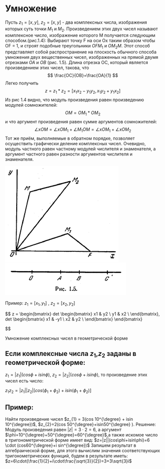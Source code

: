 # Умножение
Пусть $z_{1}=[x,y]$, $z_{2}=[x,y]$ - два комплексных числа, изображения которых суть точки $M_{1}$ и $M_{2}$. Произведением этих двух чисел называют комплексное число, изображение которого M получается следующим способом.(рис.1.4): Выбирают точку F на оси Ox таким образом чтобы OF = 1, и строят подобные треугольники $OFM_{1}$ и $OM_{2}M$. Этот способ представляет собой распространение на плоскость обычного способа умножения двух вещественных чисел, изображенных на прямой двумя отрезками $OA$ и $OB$ (рис. 1.5). Длина отрезка OC, который является произведением этих чисел, такова, что 
$$
    \frac{OC}{OB}=\frac{OA}{1}
$$
Легко получить 
$$z=z_{1}*z_{2}=[x_{1}x_{2}-y_{1}y_{2},x_{1}y_{2}+y_{1}x_{2}]$$
Из рис 1.4 видно, что модуль произведения равен произведению модулей сомножителей:
$$OM=OM_{1}*OM_{2}$$
и что аргумент произведения равен сумме аргументов сомножителей:
$$\angle xOM = \angle xOM_{1} + \angle M_{1}OM = \angle xOM_{1} + \angle xOM_{2}$$
Тот же приём, выполняемые в обратном порядке, позволяет осуществить графически деление комплексных чисел. Очевидно, модуль частного равен частному модулей числителя и знаменателя, а аргумент частного равен разности аргументов числителя и знаменателя.

![](../../Картинки/Рис%201.4.png)
![](../../Картинки/Рис%201.5.png)


Пример:
$z_{1}=[x_{1},y_{1}]$ , 
$z_{2}=[x_{2},y_{2}]$

$$
z = \begin{bmatrix} det \begin{bmatrix}
x1 & y2 \\
y1 & x2 \\
\end{bmatrix},
det \begin{bmatrix}
x1 & -y1 \\
x2 & y2 \\
\end{bmatrix}
\end{bmatrix}

$$


Умножение комплексных чисел в геометрической форме

## Если комплексные числа $z_{1}$,$z_{2}$ заданы в геометрической форме:

$z_{1}=|z_{1}|(cos \phi + i sin \phi)$, $z_{2}=|z_{2}|(cos \phi + i sin \phi)$, то произведение этих чисел есть число:

$z_{1}z_{2}=|z_{1}||z_2|[cos(\phi_{1} + \phi_{2}) + i sin(\phi_{1} + \phi_{2})]$

## Пример:
Найти произведение чисел $z_{1} = 3(cos 10^{\degree} + isin 10^{\degree})$, $z_{2}=2(cos 50^{\degree}+isin50^{\degree} ).
Решение: Модуль произведения равен $|z|=3\cdot 2=6$, а аргумент $\phi=10^{\degree}+50^{\degree}=60^{\degree}$,а также искомое число в тригонометрической форме имеет вид: 
$z=|z||(cos\phi+isin\phi)=6 \cdot (cos60^{\degree}+i sin^{\degree})$
Запишем результат в алгебраической форме, для этого вычислим значения соответствующих тригонометрических функций, будем в результате иметь:
$z=6\cdot(\frac{1}{2}+i\cdot\frac{\sqrt{3}}{2})=3+3\sqrt{3}i$